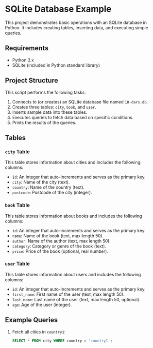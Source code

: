 # SQLite Database Example

This project demonstrates basic operations with an SQLite database in Python. It includes creating tables, inserting data, and executing simple queries.

## Requirements

- Python 3.x
- SQLite (included in Python standard library)

## Project Structure

This script performs the following tasks:

1. Connects to (or creates) an SQLite database file named `18-dars.db`.
2. Creates three tables: `city`, `book`, and `user`.
3. Inserts sample data into these tables.
4. Executes queries to fetch data based on specific conditions.
5. Prints the results of the queries.

## Tables

### `city` Table

This table stores information about cities and includes the following columns:

- `id`: An integer that auto-increments and serves as the primary key.
- `city`: Name of the city (text).
- `country`: Name of the country (text).
- `postcode`: Postcode of the city (integer).

### `book` Table

This table stores information about books and includes the following columns:

- `id`: An integer that auto-increments and serves as the primary key.
- `name`: Name of the book (text, max length 50).
- `author`: Name of the author (text, max length 50).
- `category`: Category or genre of the book (text).
- `price`: Price of the book (optional, real number).

### `user` Table

This table stores information about users and includes the following columns:

- `id`: An integer that auto-increments and serves as the primary key.
- `first_name`: First name of the user (text, max length 50).
- `last_name`: Last name of the user (text, max length 50, optional).
- `age`: Age of the user (integer).

## Example Queries

1. Fetch all cities in `country1`:
   ```sql
   SELECT * FROM city WHERE country = 'country1';
